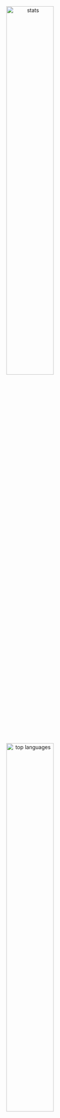 <div align='center'>

<img src='https://github-readme-stats.vercel.app/api?username=samadhi1311&theme=material-palenight&show_icons=true&hide_border=true&count_private=true' alt='stats' width='50%'/>
<img src='https://github-readme-stats.vercel.app/api/top-langs/?username=samadhi1311&theme=material-palenight&show_icons=true&hide_border=true&layout=compact' alt='top languages' width='50%' />
  
</div>
